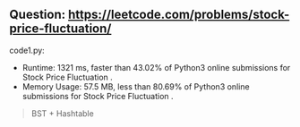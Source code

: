 ## Question: https://leetcode.com/problems/stock-price-fluctuation/

code1.py:
* Runtime: 1321 ms, faster than 43.02% of Python3 online submissions for Stock Price Fluctuation .
* Memory Usage: 57.5 MB, less than 80.69% of Python3 online submissions for Stock Price Fluctuation .
> BST + Hashtable